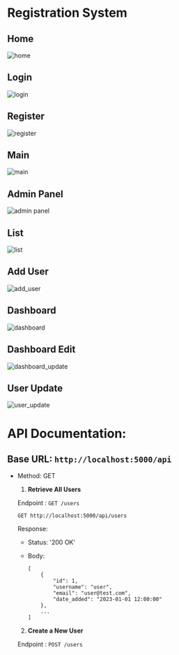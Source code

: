 # Registration System

## Home

![home](https://github.com/sefatuter/flask-management-website/assets/95074982/f5584d41-97b1-4b21-a5b4-fc793e51228b)

## Login

![login](https://github.com/sefatuter/flask-management-website/assets/95074982/624a3cdd-d4d9-49e6-a8f8-1c6bbead8c99)

## Register

![register](https://github.com/sefatuter/flask-management-website/assets/95074982/4303ecab-f026-40dd-9622-e713c1de3c5a)

## Main

![main](https://github.com/sefatuter/flask-management-website/assets/95074982/4df7f302-c3e6-44bc-8edb-332f13434829)

## Admin Panel

![admin panel](https://github.com/sefatuter/flask-management-website/assets/95074982/eac74efb-4861-4bdb-92de-baaab3a3690e)

## List

![list](https://github.com/sefatuter/flask-management-website/assets/95074982/4e0299d5-dff8-4692-9a33-6dc7c837bbbc)

## Add User

![add_user](https://github.com/sefatuter/flask-management-website/assets/95074982/3fc1cdb9-6197-469f-8463-c3d2ab86c2f5)

## Dashboard

![dashboard](https://github.com/sefatuter/flask-management-website/assets/95074982/8dcfe4d9-3454-40f3-98c9-40ddf5256982)

## Dashboard Edit

![dashboard_update](https://github.com/sefatuter/flask-management-website/assets/95074982/cdd929af-5af3-40e8-b4ec-6ace6c1bb4cd)

## User Update

![user_update](https://github.com/sefatuter/flask-management-website/assets/95074982/5e6fd224-9183-406f-95be-4b283c282f8f)


# API Documentation:

## Base URL:  ```http://localhost:5000/api```


* Method: GET

    1. **Retrieve All Users**

    Endpoint : ```GET /users```

    ```
    GET http://localhost:5000/api/users
    ```

    Response:
    - Status: '200 OK'
    - Body:
        
        ```
        [
            {
                "id": 1,
                "username": "user",
                "email": "user@test.com",
                "date_added": "2023-01-01 12:00:00"
            },
            ...
        ]
        ```

    2. **Create a New User**

    Endpoint : ```POST /users```